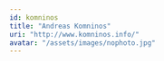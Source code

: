 ```yaml
---
id: komninos
title: "Andreas Komninos"
uri: "http://www.komninos.info/"
avatar: "/assets/images/nophoto.jpg"
---
```

